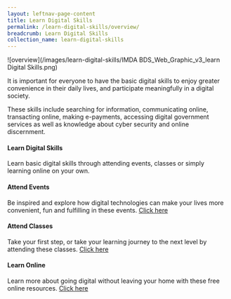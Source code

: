 ```yaml
---
layout: leftnav-page-content
title: Learn Digital Skills
permalink: /learn-digital-skills/overview/
breadcrumb: Learn Digital Skills
collection_name: learn-digital-skills
---
```

![overview](/images/learn-digital-skills/IMDA BDS_Web_Graphic_v3_learn Digital Skills.png)

It is important for everyone to have the basic digital skills to enjoy greater convenience in their daily lives, and participate meaningfully in a digital society. 

These skills include searching for information, communicating online, transacting online, making e-payments, accessing digital government services as well as knowledge about cyber security and online discernment. <br>

#### **Learn Digital Skills**<br>

Learn basic digital skills through attending events, classes or simply learning online on your own. <br>

#### Attend Events<br>

Be inspired and explore how digital technologies can make your lives more convenient, fun and fulfilling in these events. [Click here](/events/)<br>

#### Attend Classes<br>

Take your first step, or take your learning journey to the next level by attending these classes. [Click here](/learn-digital-skills/attend-classes/overview/)<br>

#### Learn Online<br>

Learn more about going digital without leaving your home with these free online resources. [Click here](/learn-digital-skills/learn-online/overview/)



